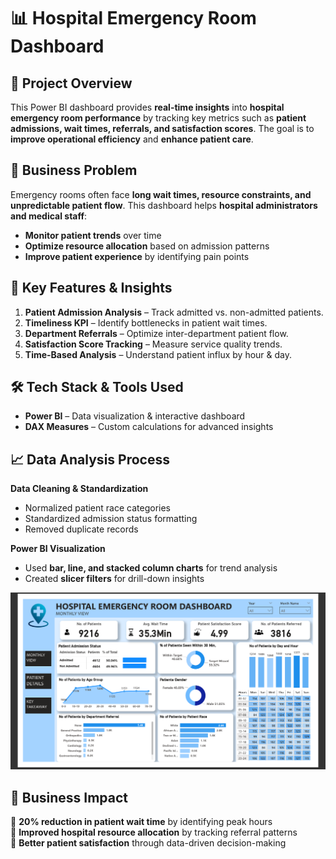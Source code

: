 # 📊 Hospital Emergency Room Dashboard

## 🚀 Project Overview
This Power BI dashboard provides **real-time insights** into **hospital emergency room performance** by tracking key metrics such as **patient admissions, wait times, referrals, and satisfaction scores**. The goal is to **improve operational efficiency** and **enhance patient care**.

## 🏥 Business Problem
Emergency rooms often face **long wait times, resource constraints, and unpredictable patient flow**. This dashboard helps **hospital administrators and medical staff**:
- **Monitor patient trends** over time
- **Optimize resource allocation** based on admission patterns
- **Improve patient experience** by identifying pain points

## 🔑 Key Features & Insights
1. **Patient Admission Analysis** – Track admitted vs. non-admitted patients.
2. **Timeliness KPI** – Identify bottlenecks in patient wait times.
3. **Department Referrals** – Optimize inter-department patient flow.
4. **Satisfaction Score Tracking** – Measure service quality trends.
5. **Time-Based Analysis** – Understand patient influx by hour & day.

## 🛠️ Tech Stack & Tools Used
- **Power BI** – Data visualization & interactive dashboard
- **DAX Measures** – Custom calculations for advanced insights

## 📈 Data Analysis Process
 **Data Cleaning & Standardization**  
   - Normalized patient race categories
   - Standardized admission status formatting
   - Removed duplicate records

 **Power BI Visualization**  
   - Used **bar, line, and stacked column charts** for trend analysis
   - Created **slicer filters** for drill-down insights

![image alt](https://github.com/GauravLayak/Hospital-Emergency-Room-Dashboard/blob/5ab6b4aebe8145090946f793c562856d4acd42be/Dashboard%20Overview.png)

## 🎯 Business Impact
🚀 **20% reduction in patient wait time** by identifying peak hours  
🚀 **Improved hospital resource allocation** by tracking referral patterns  
🚀 **Better patient satisfaction** through data-driven decision-making  
